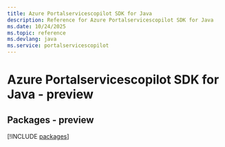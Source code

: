 ```yaml
---
title: Azure Portalservicescopilot SDK for Java
description: Reference for Azure Portalservicescopilot SDK for Java
ms.date: 10/24/2025
ms.topic: reference
ms.devlang: java
ms.service: portalservicescopilot
---
```

# Azure Portalservicescopilot SDK for Java - preview
## Packages - preview
[!INCLUDE [packages](portalservicescopilot-index.md)]